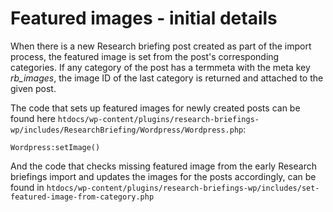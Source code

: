 # Featured images - initial details

When there is a new Research briefing post created as part of the import process, the featured image is set from the post's corresponding categories. If any category of the post has a termmeta with the meta key *rb_images*, the image ID of the last category is returned and attached to the given post.

The code that sets up featured images for newly created posts can be found here `htdocs/wp-content/plugins/research-briefings-wp/includes/ResearchBriefing/Wordpress/Wordpress.php`: 
```
Wordpress:setImage()
```


And the code that checks missing featured image from the early Research briefings import and updates the images for the posts accordingly, can be found in `htdocs/wp-content/plugins/research-briefings-wp/includes/set-featured-image-from-category.php`
